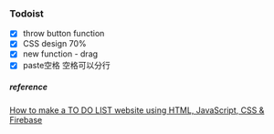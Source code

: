 ### Todoist
- [x] throw button function
- [x] CSS design 70%
- [x] new function - drag
- [x] paste空格 空格可以分行

##### reference
[How to make a TO DO LIST website using HTML, JavaScript, CSS & Firebase](https://www.youtube.com/watch?v=JLLrFjjSUVo)
